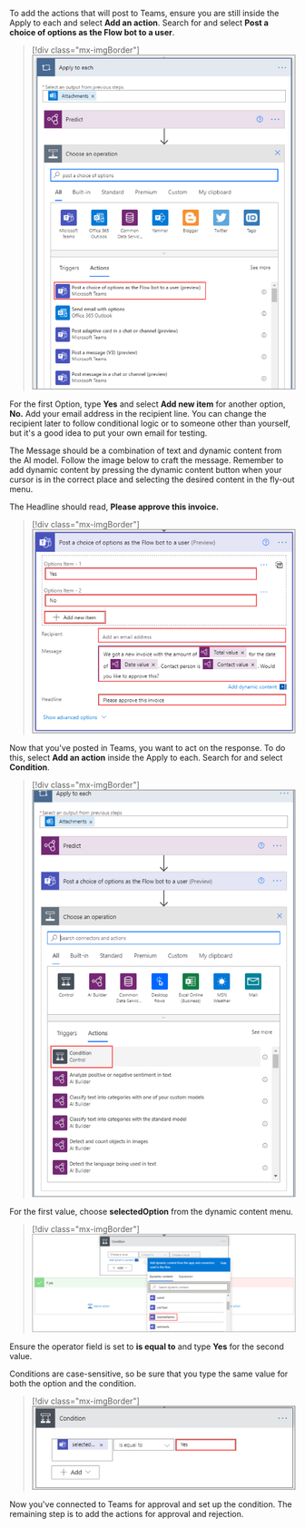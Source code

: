 To add the actions that will post to Teams, ensure you are still inside the Apply to each and select **Add an action**. Search for and select **Post a choice of options as the Flow bot to a user**.

> [!div class="mx-imgBorder"]
> [![Screenshot of the Apply to each action with the Add button selected and Choose an operation showing a search for post a choice of options.](../media/4-post-teams.png)](../media/4-post-teams.png#lightbox)

For the first Option, type **Yes** and select **Add new item** for another option, **No.** Add your email address in the recipient line. You can change the recipient later to follow conditional logic or to someone other than yourself, but it's a good idea to put your own email for testing.

The Message should be a combination of text and dynamic content from the AI model. Follow the image below to craft the message. Remember to add dynamic content by pressing the dynamic content button when your cursor is in the correct place and selecting the desired content in the fly-out menu.

The Headline should read, **Please approve this invoice.**

> [!div class="mx-imgBorder"]
> [![Screenshot of the Post a choice of options as the Flow bot to a user dialog.](../media/5-options.png)](../media/5-options.png#lightbox)

Now that you've posted in Teams, you want to act on the response. To do this, select **Add an action** inside the Apply to each. Search for and select **Condition**.

> [!div class="mx-imgBorder"]
> [![Screenshot of the Choose an operation dialog showing the Actions tab with Condition highlighted.](../media/6-condition.png)](../media/6-condition.png#lightbox)

For the first value, choose **selectedOption** from the dynamic content menu.

> [!div class="mx-imgBorder"]
> [![Screenshot of the Condition dialog with dynamic content selectedOption highlighted.](../media/7-selected-option.png)](../media/7-selected-option.png#lightbox)

Ensure the operator field is set to **is equal to** and type **Yes** for the second value.

Conditions are case-sensitive, so be sure that you type the same value for both the option and the condition.

> [!div class="mx-imgBorder"]
> [![Screenshot of the Condition dialog with selectedOption set equal to Yes.](../media/8-complete-conditions.png)](../media/8-complete-conditions.png#lightbox)

Now you've connected to Teams for approval and set up the condition. The remaining step is to add the actions for approval and rejection.
